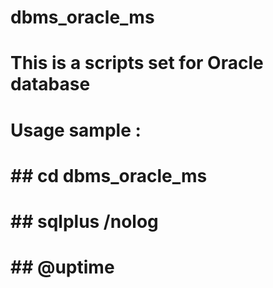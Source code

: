 # dbms_oracle_ms
# This is a scripts set for Oracle database
# Usage sample :
# ## cd dbms_oracle_ms
# ## sqlplus /nolog
# ## @uptime
